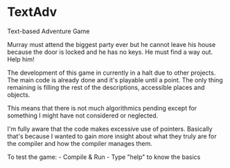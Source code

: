 # TextAdv

Text-based Adventure Game

Murray must attend the biggest party ever but he cannot leave his house because the door is locked and he has no keys. He must find a way out. Help him!

The development of this game in currently in a halt due to other projects. The main code is already done and it's playable until a point. The only thing remaining is filling the rest of the descriptions, accessible places and objects. 

This means that there is not much algorithmics pending except for something I might have not considered or neglected.

I'm fully aware that the code makes excessive use of pointers. Basically that's because I wanted to gain more insight about what they truly are for the compiler and how the compiler manages them.

To test the game: 
	- Compile & Run
	- Type "help" to know the basics
